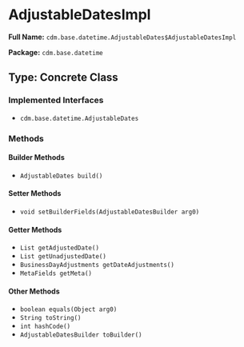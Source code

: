 # AdjustableDatesImpl

**Full Name:** `cdm.base.datetime.AdjustableDates$AdjustableDatesImpl`

**Package:** `cdm.base.datetime`

## Type: Concrete Class

### Implemented Interfaces

- `cdm.base.datetime.AdjustableDates`

### Methods

#### Builder Methods

- `AdjustableDates build()`

#### Setter Methods

- `void setBuilderFields(AdjustableDatesBuilder arg0)`

#### Getter Methods

- `List getAdjustedDate()`
- `List getUnadjustedDate()`
- `BusinessDayAdjustments getDateAdjustments()`
- `MetaFields getMeta()`

#### Other Methods

- `boolean equals(Object arg0)`
- `String toString()`
- `int hashCode()`
- `AdjustableDatesBuilder toBuilder()`

